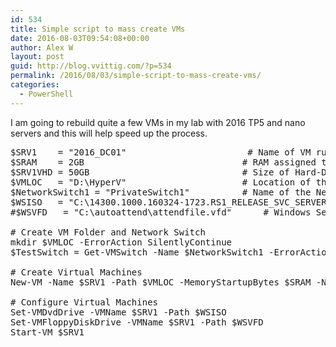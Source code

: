 ```yaml
---
id: 534
title: Simple script to mass create VMs
date: 2016-08-03T09:54:08+00:00
author: Alex W
layout: post
guid: http://blog.vvittig.com/?p=534
permalink: /2016/08/03/simple-script-to-mass-create-vms/
categories:
  - PowerShell
---
```

I am going to rebuild quite a few VMs in my lab with 2016 TP5 and nano servers and this will help speed up the process.

<pre class="lang:ps decode:true  ">$SRV1    = "2016_DC01"		                # Name of VM running Server Operating System
$SRAM    = 2GB				                # RAM assigned to Server Operating System
$SRV1VHD = 50GB				                # Size of Hard-Drive for Server Operating System
$VMLOC   = "D:\HyperV"			            # Location of the VM and VHDX files
$NetworkSwitch1 = "PrivateSwitch1"	        # Name of the Network Switch
$WSISO   = "C:\14300.1000.160324-1723.RS1_RELEASE_SVC_SERVER_OEMRET_X64FRE_EN-US.ISO"	        # Windows Server 2016 Technical Preview5 ISO
#$WSVFD   = "C:\autoattend\attendfile.vfd"	    # Windows Server 2008 Virtual Floppy Disk with autounattend.xml file

# Create VM Folder and Network Switch
mkdir $VMLOC -ErrorAction SilentlyContinue
$TestSwitch = Get-VMSwitch -Name $NetworkSwitch1 -ErrorAction SilentlyContinue; if ($TestSwitch.Count -EQ 0){New-VMSwitch -Name $NetworkSwitch1 -SwitchType Private}

# Create Virtual Machines
New-VM -Name $SRV1 -Path $VMLOC -MemoryStartupBytes $SRAM -NewVHDPath $VMLOC\$SRV1.vhdx -NewVHDSizeBytes $SRV1VHD -SwitchName $NetworkSwitch1

# Configure Virtual Machines
Set-VMDvdDrive -VMName $SRV1 -Path $WSISO
Set-VMFloppyDiskDrive -VMName $SRV1 -Path $WSVFD
Start-VM $SRV1
</pre>

&nbsp;